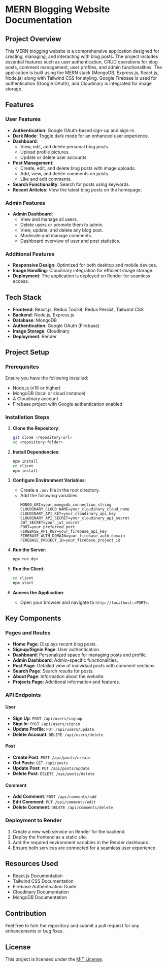 # MERN Blogging Website Documentation

## Project Overview
This MERN blogging website is a comprehensive application designed for creating, managing, and interacting with blog posts. The project includes essential features such as user authentication, CRUD operations for blog posts, comment management, user profiles, and admin functionalities. The application is built using the MERN stack (MongoDB, Express.js, React.js, Node.js) along with Tailwind CSS for styling. Google Firebase is used for authentication (Google OAuth), and Cloudinary is integrated for image storage.

## Features
### User Features
- **Authentication**: Google OAuth-based sign-up and sign-in.
- **Dark Mode**: Toggle dark mode for an enhanced user experience.
- **Dashboard**:
  - View, edit, and delete personal blog posts.
  - Upload profile pictures.
  - Update or delete user accounts.
- **Post Management**:
  - Create, edit, and delete blog posts with image uploads.
  - Add, view, and delete comments on posts.
  - Like and edit comments.
- **Search Functionality**: Search for posts using keywords.
- **Recent Articles**: View the latest blog posts on the homepage.

### Admin Features
- **Admin Dashboard**:
  - View and manage all users.
  - Delete users or promote them to admin.
  - View, update, and delete any blog post.
  - Moderate and manage comments.
  - Dashboard overview of user and post statistics.

### Additional Features
- **Responsive Design**: Optimized for both desktop and mobile devices.
- **Image Handling**: Cloudinary integration for efficient image storage.
- **Deployment**: The application is deployed on Render for seamless access.

## Tech Stack
- **Frontend**: React.js, Redux Toolkit, Redux Persist, Tailwind CSS
- **Backend**: Node.js, Express.js
- **Database**: MongoDB
- **Authentication**: Google OAuth (Firebase)
- **Image Storage**: Cloudinary
- **Deployment**: Render

## Project Setup
### Prerequisites
Ensure you have the following installed:
- Node.js (v16 or higher)
- MongoDB (local or cloud instance)
- A Cloudinary account
- Firebase project with Google authentication enabled

### Installation Steps
1. **Clone the Repository**:
   ```bash
   git clone <repository-url>
   cd <repository-folder>
   ```

2. **Install Dependencies**:
   ```bash
   npm install
   cd client
   npm install
   ```

3. **Configure Environment Variables**:
   - Create a `.env` file in the root directory.
   - Add the following variables:
     ```env
     MONGO_URI=your_mongodb_connection_string
     CLOUDINARY_CLOUD_NAME=your_cloudinary_cloud_name
     CLOUDINARY_API_KEY=your_cloudinary_api_key
     CLOUDINARY_API_SECRET=your_cloudinary_api_secret
     JWT_SECRET=your_jwt_secret
     PORT=your_preferred_port
     FIREBASE_API_KEY=your_firebase_api_key
     FIREBASE_AUTH_DOMAIN=your_firebase_auth_domain
     FIREBASE_PROJECT_ID=your_firebase_project_id
     ```

4. **Run the Server**:
   ```bash
   npm run dev
   ```

5. **Run the Client**:
   ```bash
   cd client
   npm start
   ```

6. **Access the Application**:
   - Open your browser and navigate to `http://localhost:<PORT>`.

## Key Components
### Pages and Routes
- **Home Page**: Displays recent blog posts.
- **Signup/Signin Page**: User authentication.
- **Dashboard**: Personalized space for managing posts and profile.
- **Admin Dashboard**: Admin-specific functionalities.
- **Post Page**: Detailed view of individual posts with comment sections.
- **Search Page**: Search results for posts.
- **About Page**: Information about the website.
- **Projects Page**: Additional information and features.

### API Endpoints
#### User
- **Sign Up**: `POST /api/users/signup`
- **Sign In**: `POST /api/users/signin`
- **Update Profile**: `PUT /api/users/update`
- **Delete Account**: `DELETE /api/users/delete`

#### Post
- **Create Post**: `POST /api/posts/create`
- **Get Posts**: `GET /api/posts`
- **Update Post**: `PUT /api/posts/update`
- **Delete Post**: `DELETE /api/posts/delete`

#### Comment
- **Add Comment**: `POST /api/comments/add`
- **Edit Comment**: `PUT /api/comments/edit`
- **Delete Comment**: `DELETE /api/comments/delete`

### Deployment to Render
1. Create a new web service on Render for the backend.
2. Deploy the frontend as a static site.
3. Add the required environment variables in the Render dashboard.
4. Ensure both services are connected for a seamless user experience.

## Resources Used
- React.js Documentation
- Tailwind CSS Documentation
- Firebase Authentication Guide
- Cloudinary Documentation
- MongoDB Documentation

## Contribution
Feel free to fork the repository and submit a pull request for any enhancements or bug fixes.

## License
This project is licensed under the [MIT License](LICENSE).

